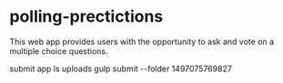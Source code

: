 # polling-prectictions
This web app provides users with the opportunity to ask and vote on a multiple choice questions.

submit app
ls uploads
gulp submit --folder 1497075769827
